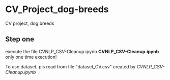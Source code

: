 # CV_Project_dog-breeds
CV project, dog breeds 

## Step one
execute the file CVNLP_CSV-Cleanup.ipynb
**CVNLP_CSV-Cleanup.ipynb** only one time execution!

To use dataset, pls read from file "dataset_CV.csv" created by *CVNLP_CSV-Cleanup.ipynb*
